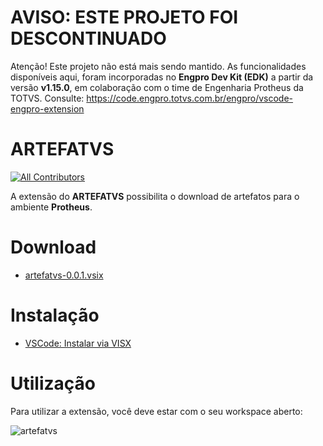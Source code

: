 # AVISO: ESTE PROJETO FOI DESCONTINUADO
Atenção! Este projeto não está mais sendo mantido. As funcionalidades disponíveis aqui, foram incorporadas no **Engpro Dev Kit (EDK)** a partir da versão **v1.15.0**, em colaboração com o time de Engenharia Protheus da TOTVS. Consulte: https://code.engpro.totvs.com.br/engpro/vscode-engpro-extension

# ARTEFATVS
<!-- prettier-ignore-start -->
<!-- markdownlint-disable -->
<!-- ALL-CONTRIBUTORS-BADGE:START - Do not remove or modify this section -->
[![All Contributors](https://img.shields.io/badge/all_contributors-1-orange.svg)](#contributors-)
<!-- ALL-CONTRIBUTORS-BADGE:END -->
<!-- markdownlint-enabled -->
<!-- prettier-ignore-end -->

A extensão do **ARTEFATVS** possibilita o download de artefatos para o ambiente **Protheus**.

# Download
- [artefatvs-0.0.1.vsix](https://github.com/melkzsiqueira/artefatvs/releases/download/v0.0.1/artefatvs-0.0.1.vsix)

# Instalação
- [VSCode: Instalar via VISX](https://github.com/melkzsiqueira/artefatvs/wiki/Instala%C3%A7%C3%A3o)

# Utilização
Para utilizar a extensão, você deve estar com o seu workspace aberto:

![artefatvs](https://github.com/melkzsiqueira/artefatvs/assets/18331586/cc00d0d1-d212-42e3-a6c6-281d5dd8ab44)

<!-- markdownlint-restore -->
<!-- prettier-ignore-end -->

<!-- ALL-CONTRIBUTORS-LIST:END -->
